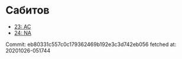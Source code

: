 # Сабитов
- [23: AC](23.md)
- [24: NA](24.md)

Commit: eb80331c557c0c179362469b192e3c3d742eb056
 fetched at: 20201026-051744
